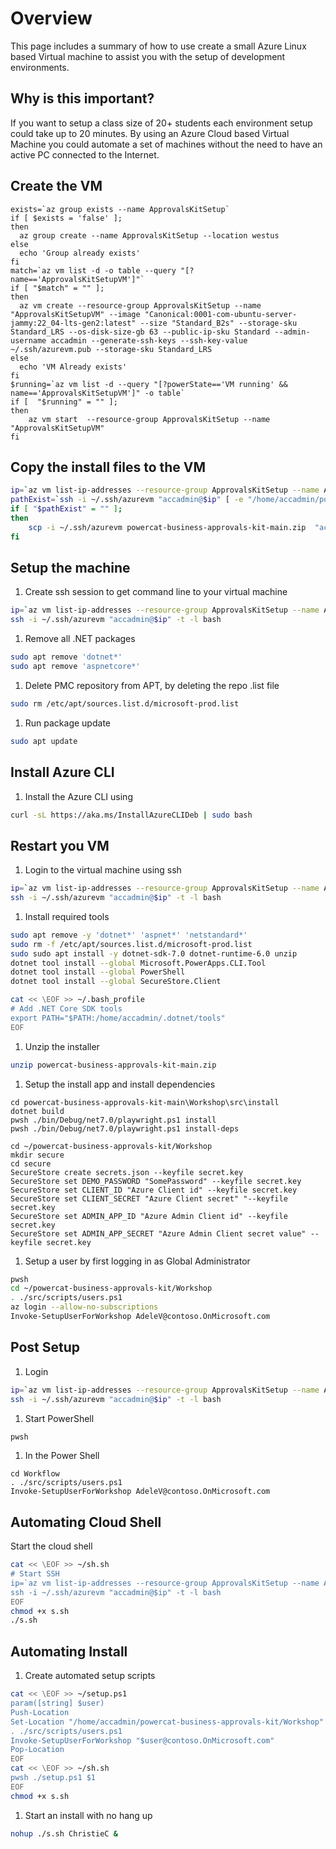 # Overview

This page includes a summary of how to use create a small Azure Linux based Virtual machine to assist you with the setup of development environments.

## Why is this important?

If you want to setup a class size of 20+ students each environment setup could take up to 20 minutes. By using an Azure Cloud based Virtual Machine you could automate a set of machines without the need to have an active PC connected to the Internet.

## Create the VM

```
exists=`az group exists --name ApprovalsKitSetup`
if [ $exists = 'false' ];
then
  az group create --name ApprovalsKitSetup --location westus
else
  echo 'Group already exists'
fi
match=`az vm list -d -o table --query "[?name=='ApprovalsKitSetupVM']"`
if [ "$match" = "" ];
then
  az vm create --resource-group ApprovalsKitSetup --name "ApprovalsKitSetupVM" --image "Canonical:0001-com-ubuntu-server-jammy:22_04-lts-gen2:latest" --size "Standard_B2s" --storage-sku Standard_LRS --os-disk-size-gb 63 --public-ip-sku Standard --admin-username accadmin --generate-ssh-keys --ssh-key-value ~/.ssh/azurevm.pub --storage-sku Standard_LRS
else
  echo 'VM Already exists'
fi
$running=`az vm list -d --query "[?powerState=='VM running' && name=='ApprovalsKitSetupVM']" -o table`
if [  "$running" = "" ];
then
    az vm start  --resource-group ApprovalsKitSetup --name "ApprovalsKitSetupVM"
fi
```

## Copy the install files to the VM

```bash
ip=`az vm list-ip-addresses --resource-group ApprovalsKitSetup --name ApprovalsKitSetupVM --query "[].virtualMachine.network.publicIpAddresses[0].ipAddress" --output tsv`
pathExist=`ssh -i ~/.ssh/azurevm "accadmin@$ip" [ -e "/home/accadmin/powercat-business-approvals-kit-main.zip" ]`
if [ "$pathExist" = "" ];
then
    scp -i ~/.ssh/azurevm powercat-business-approvals-kit-main.zip  "accadmin@$ip":/home/accadmin
fi
```

## Setup the machine

1. Create ssh session to get command line to your virtual machine

```bash
ip=`az vm list-ip-addresses --resource-group ApprovalsKitSetup --name ApprovalsKitSetupVM --query "[].virtualMachine.network.publicIpAddresses[0].ipAddress" --output tsv`
ssh -i ~/.ssh/azurevm "accadmin@$ip" -t -l bash
```

1. Remove all .NET packages

```bash
sudo apt remove 'dotnet*'
sudo apt remove 'aspnetcore*'
```

1. Delete PMC repository from APT, by deleting the repo .list file

```bash
sudo rm /etc/apt/sources.list.d/microsoft-prod.list
```

1. Run package update

```bash
sudo apt update
```

## Install Azure CLI

1. Install the Azure CLI using

```bash
curl -sL https://aka.ms/InstallAzureCLIDeb | sudo bash
```

## Restart you VM

1. Login to the virtual machine using ssh

```bash
ip=`az vm list-ip-addresses --resource-group ApprovalsKitSetup --name ApprovalsKitSetupVM --query "[].virtualMachine.network.publicIpAddresses[0].ipAddress" --output tsv`
ssh -i ~/.ssh/azurevm "accadmin@$ip" -t -l bash
```

1. Install required tools

```bash
sudo apt remove -y 'dotnet*' 'aspnet*' 'netstandard*'
sudo rm -f /etc/apt/sources.list.d/microsoft-prod.list
sudo sudo apt install -y dotnet-sdk-7.0 dotnet-runtime-6.0 unzip
dotnet tool install --global Microsoft.PowerApps.CLI.Tool
dotnet tool install --global PowerShell
dotnet tool install --global SecureStore.Client

cat << \EOF >> ~/.bash_profile
# Add .NET Core SDK tools
export PATH="$PATH:/home/accadmin/.dotnet/tools"
EOF
```

1. Unzip the installer

```bash
unzip powercat-business-approvals-kit-main.zip
```

1. Setup the install app and install dependencies

```pwsh
cd powercat-business-approvals-kit-main\Workshop\src\install
dotnet build
pwsh ./bin/Debug/net7.0/playwright.ps1 install
pwsh ./bin/Debug/net7.0/playwright.ps1 install-deps

cd ~/powercat-business-approvals-kit/Workshop
mkdir secure
cd secure
SecureStore create secrets.json --keyfile secret.key
SecureStore set DEMO_PASSWORD "SomePassword" --keyfile secret.key
SecureStore set CLIENT_ID "Azure Client id" --keyfile secret.key
SecureStore set CLIENT_SECRET "Azure Client secret" "--keyfile secret.key
SecureStore set ADMIN_APP_ID "Azure Admin Client id" --keyfile secret.key
SecureStore set ADMIN_APP_SECRET "Azure Admin Client secret value" --keyfile secret.key
```

1. Setup a user by first logging in as Global Administrator

```bash
pwsh
cd ~/powercat-business-approvals-kit/Workshop
. ./src/scripts/users.ps1
az login --allow-no-subscriptions
Invoke-SetupUserForWorkshop AdeleV@contoso.OnMicrosoft.com
```

## Post Setup

1. Login

```bash
ip=`az vm list-ip-addresses --resource-group ApprovalsKitSetup --name ApprovalsKitSetupVM --query "[].virtualMachine.network.publicIpAddresses[0].ipAddress" --output tsv`
ssh -i ~/.ssh/azurevm "accadmin@$ip" -t -l bash
```

1. Start PowerShell

```bash
pwsh
```

1. In the Power Shell

```pwsh
cd Workflow
. ./src/scripts/users.ps1
Invoke-SetupUserForWorkshop AdeleV@contoso.OnMicrosoft.com
```

## Automating Cloud Shell

Start the cloud shell

```bash
cat << \EOF >> ~/sh.sh
# Start SSH
ip=`az vm list-ip-addresses --resource-group ApprovalsKitSetup --name ApprovalsKitSetupVM --query "[].virtualMachine.network.publicIpAddresses[0].ipAddress" --output tsv`
ssh -i ~/.ssh/azurevm "accadmin@$ip" -t -l bash
EOF
chmod +x s.sh
./s.sh
```

## Automating Install

1. Create automated setup scripts

```bash
cat << \EOF >> ~/setup.ps1
param([string] $user)
Push-Location
Set-Location "/home/accadmin/powercat-business-approvals-kit/Workshop"
. ./src/scripts/users.ps1
Invoke-SetupUserForWorkshop "$user@contoso.OnMicrosoft.com"
Pop-Location
EOF
cat << \EOF >> ~/sh.sh
pwsh ./setup.ps1 $1
EOF
chmod +x s.sh
```

1. Start an install with no hang up

```bash
nohup ./s.sh ChristieC &
```
